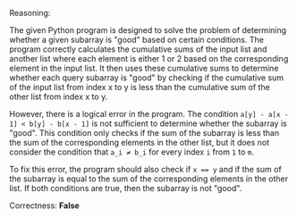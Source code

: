 Reasoning:

The given Python program is designed to solve the problem of determining whether a given subarray is "good" based on certain conditions. The program correctly calculates the cumulative sums of the input list and another list where each element is either 1 or 2 based on the corresponding element in the input list. It then uses these cumulative sums to determine whether each query subarray is "good" by checking if the cumulative sum of the input list from index x to y is less than the cumulative sum of the other list from index x to y.

However, there is a logical error in the program. The condition `a[y] - a[x - 1] < b[y] - b[x - 1]` is not sufficient to determine whether the subarray is "good". This condition only checks if the sum of the subarray is less than the sum of the corresponding elements in the other list, but it does not consider the condition that `a_i ≠ b_i` for every index `i` from `1` to `m`.

To fix this error, the program should also check if `x == y` and if the sum of the subarray is equal to the sum of the corresponding elements in the other list. If both conditions are true, then the subarray is not "good".

Correctness: **False**